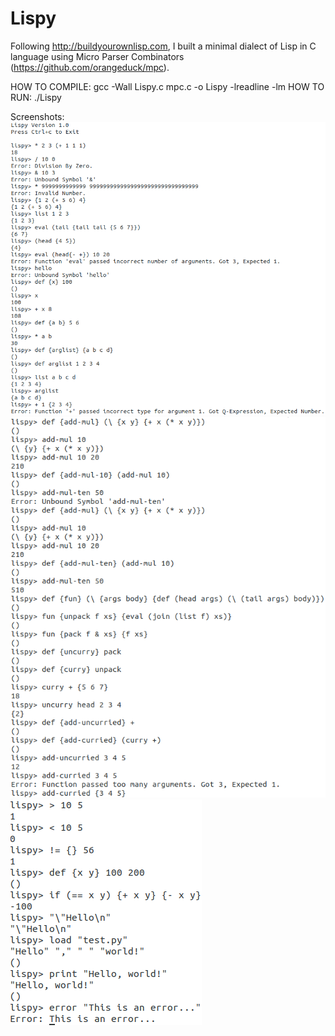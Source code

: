# Lispy
Following http://buildyourownlisp.com, I built a minimal dialect of Lisp in C language using Micro Parser Combinators (https://github.com/orangeduck/mpc).

HOW TO COMPILE: gcc -Wall Lispy.c mpc.c -o Lispy -lreadline -lm
HOW TO RUN: ./Lispy

Screenshots:
![1](pics/1.png)
![2](pics/2.png)
![3](pics/3.png)
